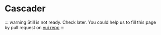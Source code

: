 # Cascader

::: warning
Still is not ready. Check later.
You could help us to fill this page by pull request on [vui repo](https://github.com/42-sol/vui)
:::
